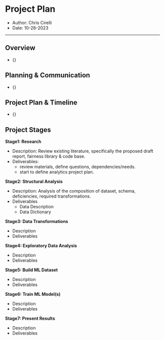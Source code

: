 # Project Plan
- Author: Chris Cirelli
- Date: 10-28-2023
---

## Overview
- {}

## Planning & Communication
- {}

## Project Plan & Timeline
- {}

## Project Stages

**Stage1: Research**
- Description: Review existing literature, specifically the proposed draft report, fairness library & code base.
- Deliverables:
  - review materials, define questions, dependencies/needs.
  - start to define analytics project plan.

**Stage2: Structural Analysis**
- Description: Analysis of the composition of dataset, schema, deficiencies, required transformations.
- Deliverables
  - Data Description
  - Data Dictionary

**Stage3: Data Transformations**
- Description
- Deliverables

**Stage4: Exploratory Data Analysis**
- Description
- Deliverables

**Stage5: Build ML Dataset**
- Description
- Deliverables

**Stage6: Train ML Model(s)**
- Description
- Deliverables

**Stage7: Present Results**
- Description
- Deliverables
